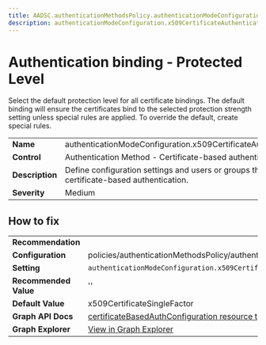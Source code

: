 ```yaml
---
title: AADSC.authenticationMethodsPolicy.authenticationModeConfiguration.x509CertificateAuthenticationDefaultMode
description: authenticationModeConfiguration.x509CertificateAuthenticationDefaultMode - Authentication binding - Protected Level
---
```


# Authentication binding - Protected Level

Select the default protection level for all certificate bindings. The default binding will ensure the certificates bind to the selected protection strength setting unless special rules are applied. To override the default, create special rules.

| | |
|-|-|
| **Name** | authenticationModeConfiguration.x509CertificateAuthenticationDefaultMode |
| **Control** | Authentication Method - Certificate-based authentication |
| **Description** | Define configuration settings and users or groups that are enabled to use certificate-based authentication. |
| **Severity** | Medium |



## How to fix
| | |
|-|-|
| **Recommendation** |  |
| **Configuration** | policies/authenticationMethodsPolicy/authenticationMethodConfigurations('X509Certificate') |
| **Setting** | `authenticationModeConfiguration.x509CertificateAuthenticationDefaultMode` |
| **Recommended Value** | '' |
| **Default Value** | x509CertificateSingleFactor |
| **Graph API Docs** | [certificateBasedAuthConfiguration resource type - Microsoft Graph v1.0 - Microsoft Learn](https://learn.microsoft.com/en-us/graph/api/resources/certificatebasedauthconfiguration) |
| **Graph Explorer** | [View in Graph Explorer](https://developer.microsoft.com/en-us/graph/graph-explorer?request=policies/authenticationMethodsPolicy/authenticationMethodConfigurations('X509Certificate')&method=GET&version=beta&GraphUrl=https://graph.microsoft.com) |


